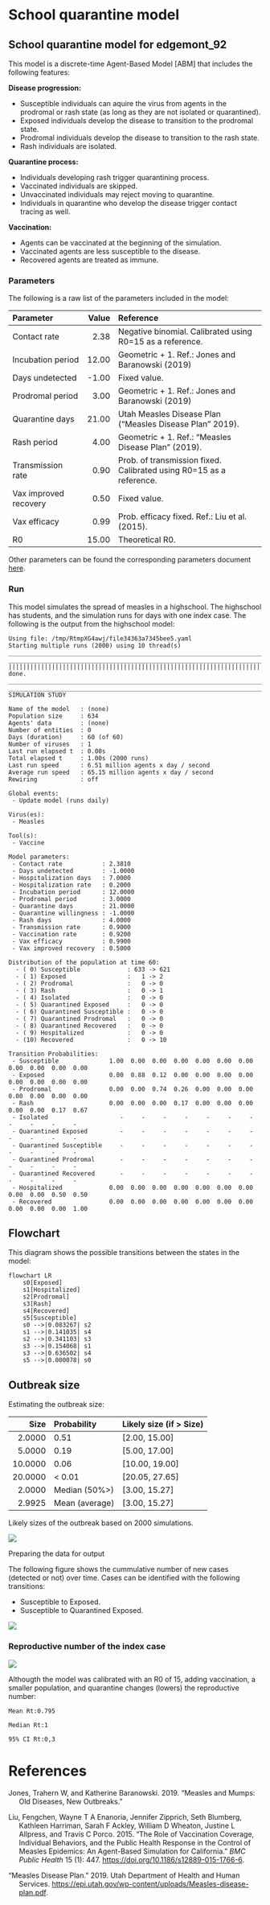 # School quarantine model

## School quarantine model for edgemont_92

This model is a discrete-time Agent-Based Model \[ABM\] that includes
the following features:

**Disease progression:**

- Susceptible individuals can aquire the virus from agents in the
  prodromal or rash state (as long as they are not isolated or
  quarantined).
- Exposed individuals develop the disease to transition to the prodromal
  state.
- Prodromal individuals develop the disease to transition to the rash
  state.
- Rash individuals are isolated.

**Quarantine process:**

- Individuals developing rash trigger quarantining process.
- Vaccinated individuals are skipped.
- Unvaccinated individuals may reject moving to quarantine.
- Individuals in quarantine who develop the disease trigger contact
  tracing as well.

**Vaccination:**

- Agents can be vaccinated at the beginning of the simulation.
- Vaccinated agents are less susceptible to the disease.
- Recovered agents are treated as immune.

### Parameters

The following is a raw list of the parameters included in the model:

| Parameter             | Value | Reference                                                           |
|:----------------------|------:|:--------------------------------------------------------------------|
| Contact rate          |  2.38 | Negative binomial. Calibrated using R0=15 as a reference.           |
| Incubation period     | 12.00 | Geometric + 1. Ref.: Jones and Baranowski (2019)                    |
| Days undetected       | -1.00 | Fixed value.                                                        |
| Prodromal period      |  3.00 | Geometric + 1. Ref.: Jones and Baranowski (2019)                    |
| Quarantine days       | 21.00 | Utah Measles Disease Plan (“Measles Disease Plan” 2019).            |
| Rash period           |  4.00 | Geometric + 1. Ref.: “Measles Disease Plan” (2019).                 |
| Transmission rate     |  0.90 | Prob. of transmission fixed. Calibrated using R0=15 as a reference. |
| Vax improved recovery |  0.50 | Fixed value.                                                        |
| Vax efficacy          |  0.99 | Prob. efficacy fixed. Ref.: Liu et al. (2015).                      |
| R0                    | 15.00 | Theoretical R0.                                                     |

Other parameters can be found the corresponding parameters document
[here](edgemont_92_params.yaml).

### Run

This model simulates the spread of measles in a highschool. The
highschool has students, and the simulation runs for days with one index
case. The following is the output from the highschool model:

    Using file: /tmp/RtmpXG4awj/file34363a7345bee5.yaml
    Starting multiple runs (2000) using 10 thread(s)
    _________________________________________________________________________
    _________________________________________________________________________
    ||||||||||||||||||||||||||||||||||||||||||||||||||||||||||||||||||||||||| done.
    ________________________________________________________________________________
    ________________________________________________________________________________
    SIMULATION STUDY

    Name of the model   : (none)
    Population size     : 634
    Agents' data        : (none)
    Number of entities  : 0
    Days (duration)     : 60 (of 60)
    Number of viruses   : 1
    Last run elapsed t  : 0.00s
    Total elapsed t     : 1.00s (2000 runs)
    Last run speed      : 6.51 million agents x day / second
    Average run speed   : 65.15 million agents x day / second
    Rewiring            : off

    Global events:
     - Update model (runs daily)

    Virus(es):
     - Measles

    Tool(s):
     - Vaccine

    Model parameters:
     - Contact rate           : 2.3810
     - Days undetected        : -1.0000
     - Hospitalization days   : 7.0000
     - Hospitalization rate   : 0.2000
     - Incubation period      : 12.0000
     - Prodromal period       : 3.0000
     - Quarantine days        : 21.0000
     - Quarantine willingness : -1.0000
     - Rash days              : 4.0000
     - Transmission rate      : 0.9000
     - Vaccination rate       : 0.9200
     - Vax efficacy           : 0.9900
     - Vax improved recovery  : 0.5000

    Distribution of the population at time 60:
      - ( 0) Susceptible             : 633 -> 621
      - ( 1) Exposed                 :   1 -> 2
      - ( 2) Prodromal               :   0 -> 0
      - ( 3) Rash                    :   0 -> 1
      - ( 4) Isolated                :   0 -> 0
      - ( 5) Quarantined Exposed     :   0 -> 0
      - ( 6) Quarantined Susceptible :   0 -> 0
      - ( 7) Quarantined Prodromal   :   0 -> 0
      - ( 8) Quarantined Recovered   :   0 -> 0
      - ( 9) Hospitalized            :   0 -> 0
      - (10) Recovered               :   0 -> 10

    Transition Probabilities:
     - Susceptible              1.00  0.00  0.00  0.00  0.00  0.00  0.00  0.00  0.00  0.00  0.00
     - Exposed                  0.00  0.88  0.12  0.00  0.00  0.00  0.00  0.00  0.00  0.00  0.00
     - Prodromal                0.00  0.00  0.74  0.26  0.00  0.00  0.00  0.00  0.00  0.00  0.00
     - Rash                     0.00  0.00  0.00  0.17  0.00  0.00  0.00  0.00  0.00  0.17  0.67
     - Isolated                    -     -     -     -     -     -     -     -     -     -     -
     - Quarantined Exposed         -     -     -     -     -     -     -     -     -     -     -
     - Quarantined Susceptible     -     -     -     -     -     -     -     -     -     -     -
     - Quarantined Prodromal       -     -     -     -     -     -     -     -     -     -     -
     - Quarantined Recovered       -     -     -     -     -     -     -     -     -     -     -
     - Hospitalized             0.00  0.00  0.00  0.00  0.00  0.00  0.00  0.00  0.00  0.50  0.50
     - Recovered                0.00  0.00  0.00  0.00  0.00  0.00  0.00  0.00  0.00  0.00  1.00

## Flowchart

This diagram shows the possible transitions between the states in the
model:

``` mermaid
flowchart LR
    s0[Exposed]
    s1[Hospitalized]
    s2[Prodromal]
    s3[Rash]
    s4[Recovered]
    s5[Susceptible]
    s0 -->|0.083267| s2
    s1 -->|0.141035| s4
    s2 -->|0.341103| s3
    s3 -->|0.154068| s1
    s3 -->|0.636502| s4
    s5 -->|0.000078| s0

```

## Outbreak size

Estimating the outbreak size:

|    Size | Probability    | Likely size (if \> Size) |
|--------:|:---------------|:-------------------------|
|  2.0000 | 0.51           | \[2.00, 15.00\]          |
|  5.0000 | 0.19           | \[5.00, 17.00\]          |
| 10.0000 | 0.06           | \[10.00, 19.00\]         |
| 20.0000 | \< 0.01        | \[20.05, 27.65\]         |
|  2.0000 | Median (50%\>) | \[3.00, 15.27\]          |
|  2.9925 | Mean (average) | \[3.00, 15.27\]          |

Likely sizes of the outbreak based on 2000 simulations.

![](edgemont_92_files/figure-commonmark/print-histogram-1.png)

Preparing the data for output

The following figure shows the cummulative number of new cases (detected
or not) over time. Cases can be identified with the following
transitions:

- Susceptible to Exposed.
- Susceptible to Quarantined Exposed.

![](edgemont_92_files/figure-commonmark/contact-tracing-1.png)

### Reproductive number of the index case

![](edgemont_92_files/figure-commonmark/reproductive-number-1.png)

Althougth the model was calibrated with an R0 of 15, adding vaccination,
a smaller population, and quarantine changes (lowers) the reproductive
number:

    Mean Rt:0.795

    Median Rt:1

    95% CI Rt:0,3

# References

<div id="refs" class="references csl-bib-body hanging-indent">

<div id="ref-jones2019measles" class="csl-entry">

Jones, Trahern W, and Katherine Baranowski. 2019. “Measles and Mumps:
Old Diseases, New Outbreaks.”

</div>

<div id="ref-liuRoleVaccinationCoverage2015" class="csl-entry">

Liu, Fengchen, Wayne T A Enanoria, Jennifer Zipprich, Seth Blumberg,
Kathleen Harriman, Sarah F Ackley, William D Wheaton, Justine L
Allpress, and Travis C Porco. 2015. “The Role of Vaccination Coverage,
Individual Behaviors, and the Public Health Response in the Control of
Measles Epidemics: An Agent-Based Simulation for California.” *BMC
Public Health* 15 (1): 447. <https://doi.org/10.1186/s12889-015-1766-6>.

</div>

<div id="ref-MeaslesDiseasePlan2019" class="csl-entry">

“Measles Disease Plan.” 2019. Utah Department of Health and Human
Services.
<https://epi.utah.gov/wp-content/uploads/Measles-disease-plan.pdf>.

</div>

</div>
